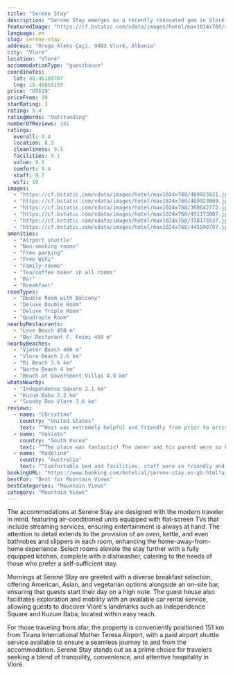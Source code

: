 ```yaml
---
title: "Serene Stay"
description: "Serene Stay emerges as a recently renovated gem in Vlorë, situated a mere 700 meters from the picturesque Vjetër Beach."
featuredImage: "https://cf.bstatic.com/xdata/images/hotel/max1024x768/469923821.jpg?k=ba378b5d0daaa9cc2c72e6275a220474d0de11d8c4dac38c1a939a74833e80ad&o=&hp=1"
language: en
slug: serene-stay
address: "Rruga Aleks Çaçi, 9403 Vlorë, Albania"
city: "Vlorë"
location: "Vlorë"
accommodationType: "guesthouse"
coordinates:
  lat: 40.46189707
  lng: 19.46859155
price: "US$19"
priceFrom: 19
starRating: 3
rating: 9.4
ratingWords: "Outstanding"
numberOfReviews: 241
ratings:
  overall: 9.4
  location: 8.5
  cleanliness: 9.5
  facilities: 9.1
  value: 9.5
  comfort: 9.4
  staff: 9.7
  wifi: 10
images:
  - "https://cf.bstatic.com/xdata/images/hotel/max1024x768/469923821.jpg?k=ba378b5d0daaa9cc2c72e6275a220474d0de11d8c4dac38c1a939a74833e80ad&o=&hp=1"
  - "https://cf.bstatic.com/xdata/images/hotel/max1024x768/469923809.jpg?k=1c6d709e7cf76bf0f5e6690ed319de793f53a7b5add9a7eee03ce768f9fd648a&o=&hp=1"
  - "https://cf.bstatic.com/xdata/images/hotel/max1024x768/368642772.jpg?k=9eccd4c53ca3ee6db2c6a6bbd06928c1fa848d41e1be093d43f082f7dbac9374&o=&hp=1"
  - "https://cf.bstatic.com/xdata/images/hotel/max1024x768/451173907.jpg?k=ca461896d365e770522fca7aa47a70c85c310a4c9a9e9acb1e66f956565edfc4&o=&hp=1"
  - "https://cf.bstatic.com/xdata/images/hotel/max1024x768/378175537.jpg?k=d2ee55cfd8f73830e793eb7f7b2803862ef06fec46c60bd9de0f69fad084eb9a&o=&hp=1"
  - "https://cf.bstatic.com/xdata/images/hotel/max1024x768/445590797.jpg?k=e77b0af2dc1855436bc44c9c632e09ce56fff8458c2572ede3066840099ad2bc&o=&hp=1"
amenities:
  - "Airport shuttle"
  - "Non-smoking rooms"
  - "Free parking"
  - "Free WiFi"
  - "Family rooms"
  - "Tea/coffee maker in all rooms"
  - "Bar"
  - "Breakfast"
roomTypes:
  - "Double Room with Balcony"
  - "Deluxe Double Room"
  - "Deluxe Triple Room"
  - "Quadruple Room"
nearbyRestaurants:
  - "Love Beach 450 m"
  - "Bar Restorant F. Feimi 450 m"
nearbyBeaches:
  - "Vjetër Beach 400 m"
  - "Vlore Beach 2.6 km"
  - "Ri Beach 3.6 km"
  - "Narta Beach 4 km"
  - "Beach at Government Villas 4.9 km"
whatsNearby:
  - "Independence Square 2.1 km"
  - "Kuzum Baba 2.2 km"
  - "Scooby Doo Vlore 3.6 km"
reviews:
  - name: "Christine"
    country: "United States"
    text: "“Host was extremely helpful and friendly from prior to arrival to planning our next move. Was able to accomodate additional needs that the room was missing for us.”"
  - name: "Hakioto"
    country: "South Korea"
    text: "“The place was fantastic! The owner and his parent were so kind and gentle they even shared with us some raki and we had a really good time, they were always responsive about our needs and questions the owner is always attentive highly recommended! :)”"
  - name: "Madeline"
    country: "Australia"
    text: "“Comfortable bed and facilities, staff were so friendly and welcoming with great recommendations, good value for our short stay :)”"
bookingURL: "https://www.booking.com/hotel/al/serene-stay.en-gb.html?aid=8035640"
bestFor: "Best for Mountain Views"
bestCategories: "Mountain Views"
category: "Mountain Views"
---
```


The accommodations at Serene Stay are designed with the modern traveler in mind, featuring air-conditioned units equipped with flat-screen TVs that include streaming services, ensuring entertainment is always at hand. The attention to detail extends to the provision of an oven, kettle, and even bathrobes and slippers in each room, enhancing the home-away-from-home experience. Select rooms elevate the stay further with a fully equipped kitchen, complete with a dishwasher, catering to the needs of those who prefer a self-sufficient stay.

Mornings at Serene Stay are greeted with a diverse breakfast selection, offering American, Asian, and vegetarian options alongside an on-site bar, ensuring that guests start their day on a high note. The guest house also facilitates exploration and mobility with an available car rental service, allowing guests to discover Vlorë's landmarks such as Independence Square and Kuzum Baba, located within easy reach.

For those traveling from afar, the property is conveniently positioned 151 km from Tirana International Mother Teresa Airport, with a paid airport shuttle service available to ensure a seamless journey to and from the accommodation. Serene Stay stands out as a prime choice for travelers seeking a blend of tranquility, convenience, and attentive hospitality in Vlorë.